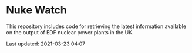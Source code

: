 # Nuke Watch

This repository includes code for retrieving the latest information available on the output of EDF nuclear power plants in the UK.

Last updated: 2021-03-23 04:07